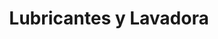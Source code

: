---
title: "Lubricantes y Lavadora"
url: /quito/lubricantes-y-lavadora/
shop: piezas de automóviles
---